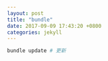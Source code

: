```yaml
---
layout: post
title: "bundle"
date: 2017-09-09 17:43:20 +0800
categories: jekyll
---
```

``` bash
bundle update # 更新
```